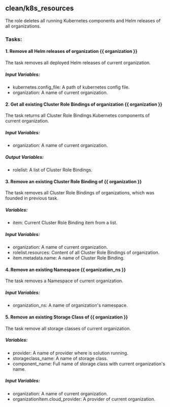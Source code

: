 [//]: # (##############################################################################################)
[//]: # (Copyright Accenture. All Rights Reserved.)
[//]: # (SPDX-License-Identifier: Apache-2.0)
[//]: # (##############################################################################################)

## clean/k8s_resources
The role deletes all running Kubernetes components and Helm releases of all organizations.

### Tasks:
#### 1. Remove all Helm releases of organization {{ organization }}
The task removes all deployed Helm releases of current organization.
##### Input Variables:
 - kubernetes.config_file: A path of kubernetes config file.
 - organization: A name of current organization.
 
#### 2. Get all existing Cluster Role Bindings of organization {{ organization }}
The task returns all Cluster Role Bindings Kubernetes components of current organization.
##### Input Variables:
 - organization: A name of current organization.
##### Output Variables:
 - rolelist: A list of Cluster Role Bindings.

#### 3. Remove an existing Cluster Role Binding of {{ organization }}
The task removes all Cluster Role Bindings of organizations, which was founded in previous task.
##### Variables:
 - item: Current Cluster Role Binding item from a list.
##### Input Variables:
 - organization: A name of current organization.
 - rolelist.resources: Content of all Cluster Role Bindings of organization. 
 - item.metadata.name: A name of Cluster Role Binding.

#### 4. Remove an existing Namespace {{ organization_ns }}
The task removes a Namespace of current organization.
##### Input Variables:
 - organization_ns: A name of organization's namespace.

#### 5. Remove an existing Storage Class of {{ organization }}
The task remove all storage classes of current organization.
##### Variables:
 - provider: A name of provider where is solution running.
 - storageclass_name: A name of storage class.
 - component_name: Full name of storage class with current organization's name.
##### Input Variables:
 - organization: A name of current organization.
 - organizationItem.cloud_provider: A provider of current organization.